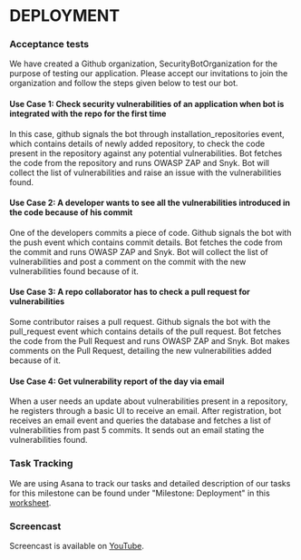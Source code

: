 # DEPLOYMENT

### Acceptance tests

We have created a Github organization, SecurityBotOrganization for the purpose of testing our application. Please accept our invitations to join the organization and follow the steps given below to test our bot.

#### Use Case 1: Check security vulnerabilities of an application when bot is integrated with the repo for the first time

In this case, github signals the bot through installation_repositories event, which contains details of newly added repository, to check the code present in the repository against any potential vulnerabilities. Bot fetches the code from the repository and runs OWASP ZAP and Snyk. Bot will collect the list of vulnerabilities and raise an issue with the vulnerabilities found.

#### Use Case 2: A developer wants to see all the vulnerabilities introduced in the code because of his commit

One of the developers commits a piece of code. Github signals the bot with the push event which contains commit details. Bot fetches the code from the commit and runs OWASP ZAP and Snyk. Bot will collect the list of vulnerabilities and post a comment on the commit with the new vulnerabilities found because of it.

#### Use Case 3: A repo collaborator has to check a pull request for vulnerabilities

Some contributor raises a pull request. Github signals the bot with the pull_request event which contains details of the pull request. Bot fetches the code from the Pull Request and runs OWASP ZAP and Snyk. Bot makes comments on the Pull Request, detailing the new vulnerabilities added because of it.

#### Use Case 4: Get vulnerability report of the day via email

When a user needs an update about vulnerabilities present in a repository, he registers through a basic UI to receive an email. After registration, bot receives an email event and queries the database and fetches a list of vulnerabilities from past 5 commits. It sends out an email stating the vulnerabilities found.

### Task Tracking
We are using Asana to track our tasks and detailed description of our tasks for this milestone can be found under "Milestone: Deployment" in this [worksheet](WORKSHEET.md).

### Screencast
Screencast is available on [YouTube](https://youtu.be/5KhvW88rf5Q).
